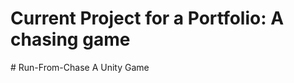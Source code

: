 # Current Project for a Portfolio: A chasing game
 
#   R u n - F r o m - C h a s e 
 
A Unity Game
